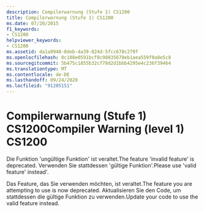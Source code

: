 ```yaml
---
description: Compilerwarnung (Stufe 1) CS1200
title: Compilerwarnung (Stufe 1) CS1200
ms.date: 07/20/2015
f1_keywords:
- CS1200
helpviewer_keywords:
- CS1200
ms.assetid: da1a9948-8deb-4a39-824d-5fcc678c279f
ms.openlocfilehash: 0c108e0591bcf8c98835670eb1aea559f0a8e5c8
ms.sourcegitcommit: 5b475c1855b32cf78d2d1bbb4295e4c236f39464
ms.translationtype: MT
ms.contentlocale: de-DE
ms.lasthandoff: 09/24/2020
ms.locfileid: "91205151"
---
```

# <a name="compiler-warning-level-1-cs1200"></a><span data-ttu-id="42864-103">Compilerwarnung (Stufe 1) CS1200</span><span class="sxs-lookup"><span data-stu-id="42864-103">Compiler Warning (level 1) CS1200</span></span>

<span data-ttu-id="42864-104">Die Funktion 'ungültige Funktion' ist veraltet.</span><span class="sxs-lookup"><span data-stu-id="42864-104">The feature 'invalid feature' is deprecated.</span></span> <span data-ttu-id="42864-105">Verwenden Sie stattdessen 'gültige Funktion'.</span><span class="sxs-lookup"><span data-stu-id="42864-105">Please use 'valid feature' instead'.</span></span>  
  
 <span data-ttu-id="42864-106">Das Feature, das Sie verwenden möchten, ist veraltet.</span><span class="sxs-lookup"><span data-stu-id="42864-106">The feature you are attempting to use is now deprecated.</span></span> <span data-ttu-id="42864-107">Aktualisieren Sie den Code, um stattdessen die gültige Funktion zu verwenden.</span><span class="sxs-lookup"><span data-stu-id="42864-107">Update your code to use the valid feature instead.</span></span>
